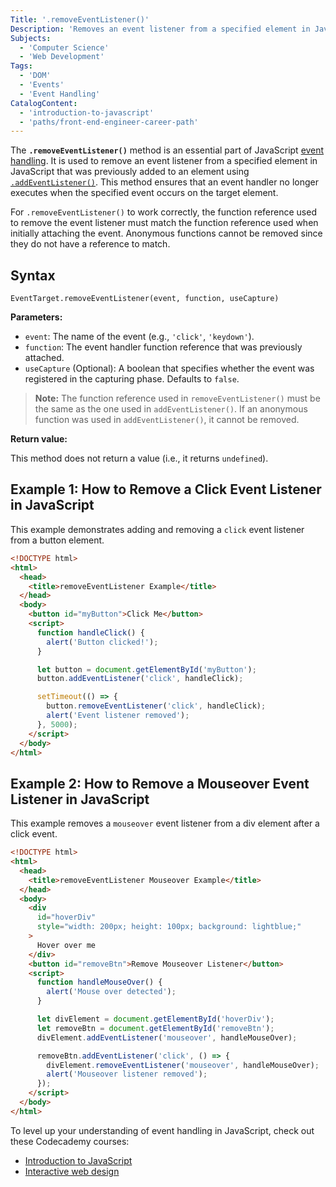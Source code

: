 ```yaml
---
Title: '.removeEventListener()'
Description: 'Removes an event listener from a specified element in JavaScript.'
Subjects:
  - 'Computer Science'
  - 'Web Development'
Tags:
  - 'DOM'
  - 'Events'
  - 'Event Handling'
CatalogContent:
  - 'introduction-to-javascript'
  - 'paths/front-end-engineer-career-path'
---
```


The **`.removeEventListener()`** method is an essential part of JavaScript [event handling](https://www.codecademy.com/resources/docs/javascript/event-handling). It is used to remove an event listener from a specified element in JavaScript that was previously added to an element using [`.addEventListener()`](https://www.codecademy.com/resources/docs/javascript/event-handling/addeventlistener). This method ensures that an event handler no longer executes when the specified event occurs on the target element.

For `.removeEventListener()` to work correctly, the function reference used to remove the event listener must match the function reference used when initially attaching the event. Anonymous functions cannot be removed since they do not have a reference to match.

## Syntax

```pseudo
EventTarget.removeEventListener(event, function, useCapture)
```

**Parameters:**

- `event`: The name of the event (e.g., `'click'`, `'keydown'`).
- `function`: The event handler function reference that was previously attached.
- `useCapture` (Optional): A boolean that specifies whether the event was registered in the capturing phase. Defaults to `false`.

> **Note:** The function reference used in `removeEventListener()` must be the same as the one used in `addEventListener()`. If an anonymous function was used in `addEventListener()`, it cannot be removed.

**Return value:**

This method does not return a value (i.e., it returns `undefined`).

## Example 1: How to Remove a Click Event Listener in JavaScript

This example demonstrates adding and removing a `click` event listener from a button element.

```html
<!DOCTYPE html>
<html>
  <head>
    <title>removeEventListener Example</title>
  </head>
  <body>
    <button id="myButton">Click Me</button>
    <script>
      function handleClick() {
        alert('Button clicked!');
      }

      let button = document.getElementById('myButton');
      button.addEventListener('click', handleClick);

      setTimeout(() => {
        button.removeEventListener('click', handleClick);
        alert('Event listener removed');
      }, 5000);
    </script>
  </body>
</html>
```

## Example 2: How to Remove a Mouseover Event Listener in JavaScript

This example removes a `mouseover` event listener from a div element after a click event.

```html
<!DOCTYPE html>
<html>
  <head>
    <title>removeEventListener Mouseover Example</title>
  </head>
  <body>
    <div
      id="hoverDiv"
      style="width: 200px; height: 100px; background: lightblue;"
    >
      Hover over me
    </div>
    <button id="removeBtn">Remove Mouseover Listener</button>
    <script>
      function handleMouseOver() {
        alert('Mouse over detected');
      }

      let divElement = document.getElementById('hoverDiv');
      let removeBtn = document.getElementById('removeBtn');
      divElement.addEventListener('mouseover', handleMouseOver);

      removeBtn.addEventListener('click', () => {
        divElement.removeEventListener('mouseover', handleMouseOver);
        alert('Mouseover listener removed');
      });
    </script>
  </body>
</html>
```

To level up your understanding of event handling in JavaScript, check out these Codecademy courses:

- [Introduction to JavaScript](https://www.codecademy.com/learn/introduction-to-javascript)
- [Interactive web design](https://www.codecademy.com/learn/interactive-web-design)
